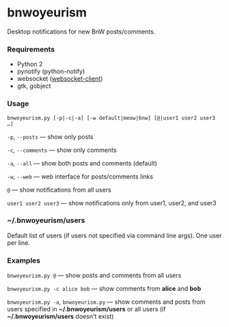 bnwoyeurism
===========

Desktop notifications for new BnW posts/comments.



### Requirements

* Python 2
* pynotify (python-notify)
* websocket ([websocket-client](https://pypi.python.org/pypi/websocket-client/))
* gtk, gobject



### Usage

```bnwoyeurism.py [-p|-c|-a] [-w default|meow|6nw] [@|user1 user2 user3 …]```

```-p```, ```--posts``` — show only posts

```-c```, ```--comments``` — show only comments

```-a```, ```--all``` — show both posts and comments (default)

```-w```, ```--web``` — web interface for posts/comments links

```@``` — show notifications from all users

```user1 user2 user3``` — show notifications only from user1, user2, and user3



### ~/.bnwoyeurism/users

Default list of users (if users not specified via command line args). One user per line.



### Examples

```bnwoyeurism.py @``` — show posts and comments from all users

```bnwoyeurism.py -c alice bob``` — show comments from **alice** and **bob**

```bnwoyeurism.py -a```, ```bnwoyeurism.py``` — show comments and posts from users specified in **~/.bnwoyeurism/users** or all users (if **~/.bnwoyeurism/users** doesn't exist)
